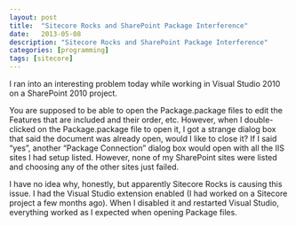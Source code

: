 ```yaml
---
layout: post
title:  "Sitecore Rocks and SharePoint Package Interference"
date:   2013-05-08
description: "Sitecore Rocks and SharePoint Package Interference"
categories: [programming]
tags: [sitecore]
---
```

I ran into an interesting problem today while working in Visual Studio 2010 on a SharePoint 2010 project.

You are supposed to be able to open the Package.package files to edit the Features that are included and their order, etc.  However, when I double-clicked on the Package.package file to open it, I got a strange dialog box that said the document was already open, would I like to close it?  If I said “yes”, another “Package Connection” dialog box would open with all the IIS sites I had setup listed.  However, none of my SharePoint sites were listed and choosing any of the other sites just failed.

I have no idea why, honestly, but apparently Sitecore Rocks is causing this issue.  I had the Visual Studio extension enabled (I had worked on a Sitecore project a few months ago).  When I disabled it and restarted Visual Studio, everything worked as I expected when opening Package files.

